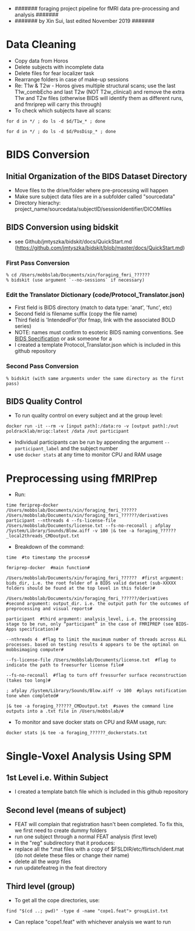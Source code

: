 - ####### foraging project pipeline for fMRI data pre-processing and analysis #######
- ####### by Xin Sui, last edited November 2019 #######


# Data Cleaning
- Copy data from Horos
- Delete subjects with incomplete data
- Delete files for fear localizer task
- Rearrange folders in case of make-up sessions
- Re: T1w & T2w - Horos gives multiple structural scans; use the last T1w_combEcho and last T2w (NOT T2w_clinical) and remove the extra T1w and T2w files (otherwise BIDS will identify them as different runs, and fmriprep will carry this through)
- To check which subjects have all scans:
```
for d in */ ; do ls -d $d/T1w_* ; done

for d in */ ; do ls -d $d/PosDisp_* ; done
```


# BIDS Conversion

## Initial Organization of the BIDS Dataset Directory
- Move files to the drive/folder where pre-processing will happen
- Make sure subject data files are in a subfolder called "sourcedata" 
- Directory hierachy: project_name/sourcedata/subjectID/sessionIdentifier/DICOMfiles

## BIDS Conversion using bidskit
- see Github/jmtyszka/bidskit/docs/QuickStart.md (https://github.com/jmtyszka/bidskit/blob/master/docs/QuickStart.md)

### First Pass Conversion
```
% cd /Users/mobbslab/Documents/xin/foraging_fmri_??????
% bidskit (use argument `--no-sessions` if necessary)
```

### Edit the Translator Dictionary (code/Protocol_Translator.json)
- First field is BIDS directory (match to data type: 'anat', 'func', etc)
- Second field is filename suffix (copy the file name)
- Third field is 'IntendedFor'(for fmap, link with the associated BOLD series)
- NOTE: names must confirm to esoteric BIDS naming conventions. See [BIDS Specification](https://bids.neuroimaging.io/bids_spec.pdf) or ask someone for a 
- I created a template Protocol_Translator.json which is included in this github repository

### Second Pass Conversion
```
% bidskit (with same arguments under the same directory as the first pass)
```

## BIDS Quality Control
- To run quality control on every subject and at the group level:
```
docker run -it --rm -v [input path]:/data:ro -v [output path]:/out poldracklab/mriqc:latest /data /out participant
```
- Individual participants can be run by appending the argument `--participant_label` and the subject number
- use `docker stats` at any time to monitor CPU and RAM usage


# Preprocessing using fMRIPrep
- Run:
```
time fmriprep-docker /Users/mobbslab/Documents/xin/foraging_fmri_?????? /Users/mobbslab/Documents/xin/foraging_fmri_??????/derivatives participant --nthreads 4 --fs-license-file /Users/mobbslab/Documents/license.txt --fs-no-reconall ; afplay /System/Library/Sounds/Blow.aiff -v 100 |& tee -a foraging_??????_local2threads_CMDoutput.txt
```
- Breakdown of the command:
```
time  #to timestamp the process#

fmriprep-docker  #main function#

/Users/mobbslab/Documents/xin/foraging_fmri_??????  #first argument: bids_dir, i.e. the root folder of a BIDS valid dataset (sub-XXXXX folders should be found at the top level in this folder)#

/Users/mobbslab/Documents/xin/foraging_fmri_??????/derivatives  #second argument: output_dir. i.e. the output path for the outcomes of preprocessing and visual reports#

participant  #third argument: analysis_level, i.e. the processing stage to be run, only “participant” in the case of FMRIPREP (see BIDS-Apps specification)#

--nthreads 4  #flag to limit the maximum number of threads across ALL processes. based on testing results 4 appears to be the optimal on mobbsimaging computer#

--fs-license-file /Users/mobbslab/Documents/license.txt  #flag to indicate the path to freesurfer license file#

--fs-no-reconall  #flag to turn off fressurfer surface reconstruction (takes too long)#

; afplay /System/Library/Sounds/Blow.aiff -v 100  #plays notification tone when completed#

|& tee -a foraging_??????_CMDoutput.txt  #saves the command line outputs into a .txt file in /Users/mobbslab/#
```

- To monitor and save docker stats on CPU and RAM usage, run:
```
docker stats |& tee -a foraging_??????_dockerstats.txt
```


# Single-Voxel Analysis Using SPM

## 1st Level i.e. Within Subject
- I created a template batch file which is included in this github repository


## Second level (means of subject)
- FEAT will complain that registration hasn't been completed. To fix this, we first need to create dummy folders
- run one subject through a normal FEAT analysis (first level)
- in the "reg" subdirectory that it produces:
- replace all the *.mat files with a copy of $FSLDIR/etc/flirtsch/ident.mat (do not delete these files or change their name)
- delete all the *warp* files
- run updatefeatreg in the feat directory

## Third level (group)
- To get all the cope directories, use:
```
find "$(cd ..; pwd)" -type d -name "cope1.feat"> groupList.txt
```
- Can replace "cope1.feat" with whichever analysis we want to run


